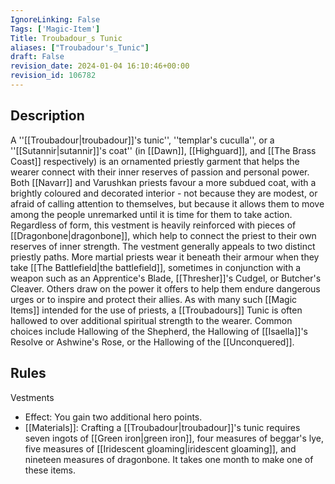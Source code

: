 ```yaml
---
IgnoreLinking: False
Tags: ['Magic-Item']
Title: Troubadour_s Tunic
aliases: ["Troubadour's_Tunic"]
draft: False
revision_date: 2024-01-04 16:10:46+00:00
revision_id: 106782
---
```


## Description
A ''[[Troubadour|troubadour]]'s tunic'', ''templar's cuculla'', or a ''[[Sutannir|sutannir]]'s coat'' (in [[Dawn]], [[Highguard]], and [[The Brass Coast]] respectively) is an ornamented priestly garment that helps the wearer connect with their inner reserves of passion and personal power. Both [[Navarr]] and Varushkan priests favour a more subdued coat, with a brightly coloured and decorated interior - not because they are modest, or afraid of calling attention to themselves, but because it allows them to move among the people unremarked until it is time for them to take action. Regardless of form, this vestment is heavily reinforced with pieces of [[Dragonbone|dragonbone]], which help to connect the priest to their own reserves of inner strength.
The vestment generally appeals to two distinct priestly paths. More martial priests wear it beneath their armour when they take [[The Battlefield|the battlefield]], sometimes in conjunction with a weapon such as an Apprentice's Blade, [[Thresher]]'s Cudgel, or Butcher's Cleaver. Others draw on the power it offers to help them endure dangerous urges or to inspire and protect their allies.
As with many such [[Magic Items]] intended for the use of priests, a [[Troubadours]] Tunic is often hallowed to over additional spiritual strength to the wearer. Common choices include Hallowing of the Shepherd, the Hallowing of [[Isaella]]'s Resolve or Ashwine's Rose, or the Hallowing of the [[Unconquered]].
## Rules
Vestments
* Effect: You gain two additional hero points.
* [[Materials]]: Crafting a [[Troubadour|troubadour]]'s tunic requires seven ingots of [[Green iron|green iron]], four measures of beggar's lye, five measures of [[Iridescent gloaming|iridescent gloaming]], and nineteen measures of dragonbone. It takes one month to make one of these items.